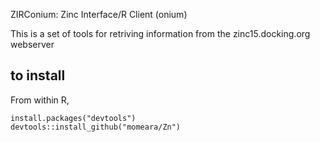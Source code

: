 ZIRConium: Zinc Interface/R Client (onium)

This is a set of tools for retriving information from the zinc15.docking.org webserver

## to install
From within R,

    install.packages("devtools")
    devtools::install_github("momeara/Zn")

